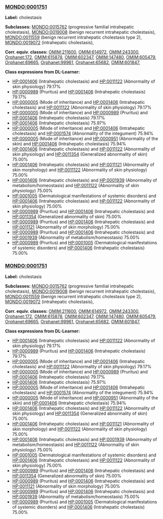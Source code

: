 
### [MONDO:0001751](http://purl.obolibrary.org/obo/MONDO_0001751)
**Label:** cholestasis

**Subclasses:** [MONDO:0015762](http://purl.obolibrary.org/obo/MONDO_0015762) (progressive familial intrahepatic cholestasis), [MONDO:0019008](http://purl.obolibrary.org/obo/MONDO_0019008) (benign recurrent intrahepatic cholestasis), [MONDO:0011559](http://purl.obolibrary.org/obo/MONDO_0011559) (benign recurrent intrahepatic cholestasis type 2), [MONDO:0019072](http://purl.obolibrary.org/obo/MONDO_0019072) (intrahepatic cholestasis), 

**Corr. equiv. classes:** [OMIM:211600](http://purl.obolibrary.org/obo/OMIM_211600), [OMIM:614972](http://purl.obolibrary.org/obo/OMIM_614972), [OMIM:243300](http://purl.obolibrary.org/obo/OMIM_243300), [Orphanet:172](http://www.orpha.net/ORDO/Orphanet_172), [OMIM:615878](http://purl.obolibrary.org/obo/OMIM_615878), [OMIM:602347](http://purl.obolibrary.org/obo/OMIM_602347), [OMIM:147480](http://purl.obolibrary.org/obo/OMIM_147480), [OMIM:605479](http://purl.obolibrary.org/obo/OMIM_605479), [Orphanet:69665](http://www.orpha.net/ORDO/Orphanet_69665), [Orphanet:99961](http://www.orpha.net/ORDO/Orphanet_99961), [Orphanet:65682](http://www.orpha.net/ORDO/Orphanet_65682), [OMIM:601847](http://purl.obolibrary.org/obo/OMIM_601847), 

**Class expressions from DL-Learner:**

- [HP:0001406](http://purl.obolibrary.org/obo/HP_0001406) (Intrahepatic cholestasis) and [HP:0011122](http://purl.obolibrary.org/obo/HP_0011122) (Abnormality of skin physiology) 79.17%
- [HP:0000989](http://purl.obolibrary.org/obo/HP_0000989) (Pruritus) and [HP:0001406](http://purl.obolibrary.org/obo/HP_0001406) (Intrahepatic cholestasis) 79.17%
- [HP:0000005](http://purl.obolibrary.org/obo/HP_0000005) (Mode of inheritance) and [HP:0001406](http://purl.obolibrary.org/obo/HP_0001406) (Intrahepatic cholestasis) and [HP:0011122](http://purl.obolibrary.org/obo/HP_0011122) (Abnormality of skin physiology) 79.17%
- [HP:0000005](http://purl.obolibrary.org/obo/HP_0000005) (Mode of inheritance) and [HP:0000989](http://purl.obolibrary.org/obo/HP_0000989) (Pruritus) and [HP:0001406](http://purl.obolibrary.org/obo/HP_0001406) (Intrahepatic cholestasis) 79.17%
- [HP:0001406](http://purl.obolibrary.org/obo/HP_0001406) (Intrahepatic cholestasis) 75.97%
- [HP:0000005](http://purl.obolibrary.org/obo/HP_0000005) (Mode of inheritance) and [HP:0001406](http://purl.obolibrary.org/obo/HP_0001406) (Intrahepatic cholestasis) and [HP:0001574](http://purl.obolibrary.org/obo/HP_0001574) (Abnormality of the integument) 75.94%
- [HP:0000005](http://purl.obolibrary.org/obo/HP_0000005) (Mode of inheritance) and [HP:0000951](http://purl.obolibrary.org/obo/HP_0000951) (Abnormality of the skin) and [HP:0001406](http://purl.obolibrary.org/obo/HP_0001406) (Intrahepatic cholestasis) 75.94%
- [HP:0001406](http://purl.obolibrary.org/obo/HP_0001406) (Intrahepatic cholestasis) and [HP:0011122](http://purl.obolibrary.org/obo/HP_0011122) (Abnormality of skin physiology) and [HP:0011354](http://purl.obolibrary.org/obo/HP_0011354) (Generalized abnormality of skin) 75.00%
- [HP:0001406](http://purl.obolibrary.org/obo/HP_0001406) (Intrahepatic cholestasis) and [HP:0011121](http://purl.obolibrary.org/obo/HP_0011121) (Abnormality of skin morphology) and [HP:0011122](http://purl.obolibrary.org/obo/HP_0011122) (Abnormality of skin physiology) 75.00%
- [HP:0001406](http://purl.obolibrary.org/obo/HP_0001406) (Intrahepatic cholestasis) and [HP:0001939](http://purl.obolibrary.org/obo/HP_0001939) (Abnormality of metabolism/homeostasis) and [HP:0011122](http://purl.obolibrary.org/obo/HP_0011122) (Abnormality of skin physiology) 75.00%
- [HP:0001005](http://purl.obolibrary.org/obo/HP_0001005) (Dermatological manifestations of systemic disorders) and [HP:0001406](http://purl.obolibrary.org/obo/HP_0001406) (Intrahepatic cholestasis) and [HP:0011122](http://purl.obolibrary.org/obo/HP_0011122) (Abnormality of skin physiology) 75.00%
- [HP:0000989](http://purl.obolibrary.org/obo/HP_0000989) (Pruritus) and [HP:0001406](http://purl.obolibrary.org/obo/HP_0001406) (Intrahepatic cholestasis) and [HP:0011354](http://purl.obolibrary.org/obo/HP_0011354) (Generalized abnormality of skin) 75.00%
- [HP:0000989](http://purl.obolibrary.org/obo/HP_0000989) (Pruritus) and [HP:0001406](http://purl.obolibrary.org/obo/HP_0001406) (Intrahepatic cholestasis) and [HP:0011121](http://purl.obolibrary.org/obo/HP_0011121) (Abnormality of skin morphology) 75.00%
- [HP:0000989](http://purl.obolibrary.org/obo/HP_0000989) (Pruritus) and [HP:0001406](http://purl.obolibrary.org/obo/HP_0001406) (Intrahepatic cholestasis) and [HP:0001939](http://purl.obolibrary.org/obo/HP_0001939) (Abnormality of metabolism/homeostasis) 75.00%
- [HP:0000989](http://purl.obolibrary.org/obo/HP_0000989) (Pruritus) and [HP:0001005](http://purl.obolibrary.org/obo/HP_0001005) (Dermatological manifestations of systemic disorders) and [HP:0001406](http://purl.obolibrary.org/obo/HP_0001406) (Intrahepatic cholestasis) 75.00%



### [MONDO:0001751](http://purl.obolibrary.org/obo/MONDO_0001751)
**Label:** cholestasis

**Subclasses:** [MONDO:0015762](http://purl.obolibrary.org/obo/MONDO_0015762) (progressive familial intrahepatic cholestasis), [MONDO:0019008](http://purl.obolibrary.org/obo/MONDO_0019008) (benign recurrent intrahepatic cholestasis), [MONDO:0011559](http://purl.obolibrary.org/obo/MONDO_0011559) (benign recurrent intrahepatic cholestasis type 2), [MONDO:0019072](http://purl.obolibrary.org/obo/MONDO_0019072) (intrahepatic cholestasis), 

**Corr. equiv. classes:** [OMIM:211600](http://purl.obolibrary.org/obo/OMIM_211600), [OMIM:614972](http://purl.obolibrary.org/obo/OMIM_614972), [OMIM:243300](http://purl.obolibrary.org/obo/OMIM_243300), [Orphanet:172](http://www.orpha.net/ORDO/Orphanet_172), [OMIM:615878](http://purl.obolibrary.org/obo/OMIM_615878), [OMIM:602347](http://purl.obolibrary.org/obo/OMIM_602347), [OMIM:147480](http://purl.obolibrary.org/obo/OMIM_147480), [OMIM:605479](http://purl.obolibrary.org/obo/OMIM_605479), [Orphanet:69665](http://www.orpha.net/ORDO/Orphanet_69665), [Orphanet:99961](http://www.orpha.net/ORDO/Orphanet_99961), [Orphanet:65682](http://www.orpha.net/ORDO/Orphanet_65682), [OMIM:601847](http://purl.obolibrary.org/obo/OMIM_601847), 

**Class expressions from DL-Learner:**

- [HP:0001406](http://purl.obolibrary.org/obo/HP_0001406) (Intrahepatic cholestasis) and [HP:0011122](http://purl.obolibrary.org/obo/HP_0011122) (Abnormality of skin physiology) 79.17%
- [HP:0000989](http://purl.obolibrary.org/obo/HP_0000989) (Pruritus) and [HP:0001406](http://purl.obolibrary.org/obo/HP_0001406) (Intrahepatic cholestasis) 79.17%
- [HP:0000005](http://purl.obolibrary.org/obo/HP_0000005) (Mode of inheritance) and [HP:0001406](http://purl.obolibrary.org/obo/HP_0001406) (Intrahepatic cholestasis) and [HP:0011122](http://purl.obolibrary.org/obo/HP_0011122) (Abnormality of skin physiology) 79.17%
- [HP:0000005](http://purl.obolibrary.org/obo/HP_0000005) (Mode of inheritance) and [HP:0000989](http://purl.obolibrary.org/obo/HP_0000989) (Pruritus) and [HP:0001406](http://purl.obolibrary.org/obo/HP_0001406) (Intrahepatic cholestasis) 79.17%
- [HP:0001406](http://purl.obolibrary.org/obo/HP_0001406) (Intrahepatic cholestasis) 75.97%
- [HP:0000005](http://purl.obolibrary.org/obo/HP_0000005) (Mode of inheritance) and [HP:0001406](http://purl.obolibrary.org/obo/HP_0001406) (Intrahepatic cholestasis) and [HP:0001574](http://purl.obolibrary.org/obo/HP_0001574) (Abnormality of the integument) 75.94%
- [HP:0000005](http://purl.obolibrary.org/obo/HP_0000005) (Mode of inheritance) and [HP:0000951](http://purl.obolibrary.org/obo/HP_0000951) (Abnormality of the skin) and [HP:0001406](http://purl.obolibrary.org/obo/HP_0001406) (Intrahepatic cholestasis) 75.94%
- [HP:0001406](http://purl.obolibrary.org/obo/HP_0001406) (Intrahepatic cholestasis) and [HP:0011122](http://purl.obolibrary.org/obo/HP_0011122) (Abnormality of skin physiology) and [HP:0011354](http://purl.obolibrary.org/obo/HP_0011354) (Generalized abnormality of skin) 75.00%
- [HP:0001406](http://purl.obolibrary.org/obo/HP_0001406) (Intrahepatic cholestasis) and [HP:0011121](http://purl.obolibrary.org/obo/HP_0011121) (Abnormality of skin morphology) and [HP:0011122](http://purl.obolibrary.org/obo/HP_0011122) (Abnormality of skin physiology) 75.00%
- [HP:0001406](http://purl.obolibrary.org/obo/HP_0001406) (Intrahepatic cholestasis) and [HP:0001939](http://purl.obolibrary.org/obo/HP_0001939) (Abnormality of metabolism/homeostasis) and [HP:0011122](http://purl.obolibrary.org/obo/HP_0011122) (Abnormality of skin physiology) 75.00%
- [HP:0001005](http://purl.obolibrary.org/obo/HP_0001005) (Dermatological manifestations of systemic disorders) and [HP:0001406](http://purl.obolibrary.org/obo/HP_0001406) (Intrahepatic cholestasis) and [HP:0011122](http://purl.obolibrary.org/obo/HP_0011122) (Abnormality of skin physiology) 75.00%
- [HP:0000989](http://purl.obolibrary.org/obo/HP_0000989) (Pruritus) and [HP:0001406](http://purl.obolibrary.org/obo/HP_0001406) (Intrahepatic cholestasis) and [HP:0011354](http://purl.obolibrary.org/obo/HP_0011354) (Generalized abnormality of skin) 75.00%
- [HP:0000989](http://purl.obolibrary.org/obo/HP_0000989) (Pruritus) and [HP:0001406](http://purl.obolibrary.org/obo/HP_0001406) (Intrahepatic cholestasis) and [HP:0011121](http://purl.obolibrary.org/obo/HP_0011121) (Abnormality of skin morphology) 75.00%
- [HP:0000989](http://purl.obolibrary.org/obo/HP_0000989) (Pruritus) and [HP:0001406](http://purl.obolibrary.org/obo/HP_0001406) (Intrahepatic cholestasis) and [HP:0001939](http://purl.obolibrary.org/obo/HP_0001939) (Abnormality of metabolism/homeostasis) 75.00%
- [HP:0000989](http://purl.obolibrary.org/obo/HP_0000989) (Pruritus) and [HP:0001005](http://purl.obolibrary.org/obo/HP_0001005) (Dermatological manifestations of systemic disorders) and [HP:0001406](http://purl.obolibrary.org/obo/HP_0001406) (Intrahepatic cholestasis) 75.00%


